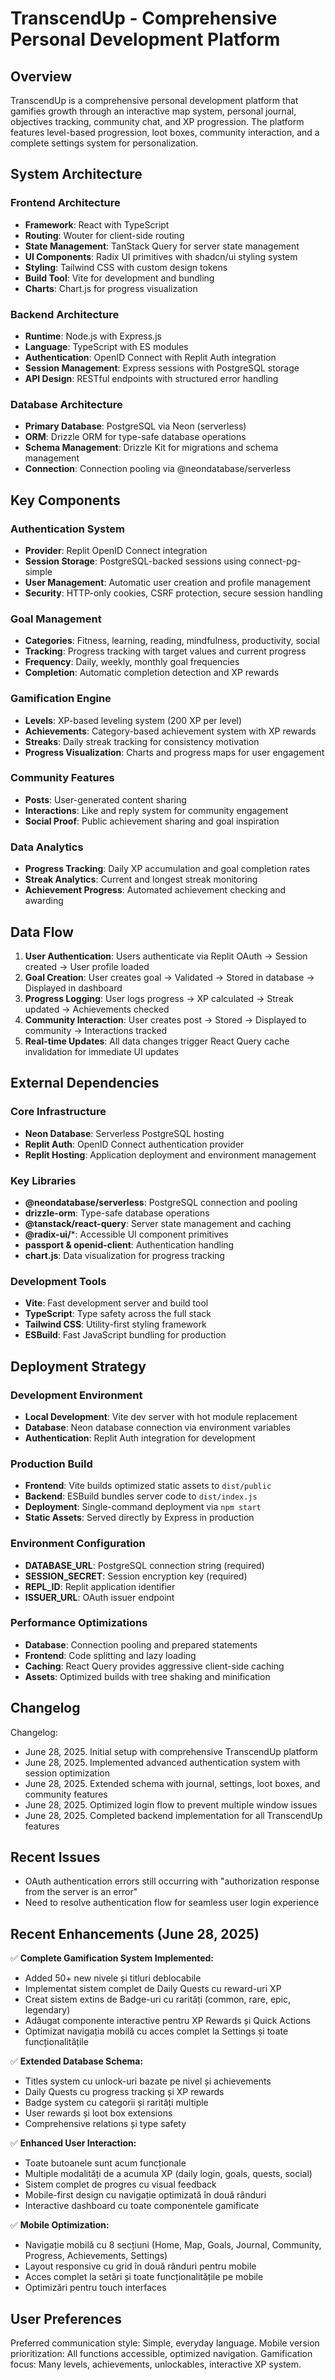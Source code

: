 # TranscendUp - Comprehensive Personal Development Platform

## Overview

TranscendUp is a comprehensive personal development platform that gamifies growth through an interactive map system, personal journal, objectives tracking, community chat, and XP progression. The platform features level-based progression, loot boxes, community interaction, and a complete settings system for personalization.

## System Architecture

### Frontend Architecture
- **Framework**: React with TypeScript
- **Routing**: Wouter for client-side routing
- **State Management**: TanStack Query for server state management
- **UI Components**: Radix UI primitives with shadcn/ui styling system
- **Styling**: Tailwind CSS with custom design tokens
- **Build Tool**: Vite for development and bundling
- **Charts**: Chart.js for progress visualization

### Backend Architecture
- **Runtime**: Node.js with Express.js
- **Language**: TypeScript with ES modules
- **Authentication**: OpenID Connect with Replit Auth integration
- **Session Management**: Express sessions with PostgreSQL storage
- **API Design**: RESTful endpoints with structured error handling

### Database Architecture
- **Primary Database**: PostgreSQL via Neon (serverless)
- **ORM**: Drizzle ORM for type-safe database operations
- **Schema Management**: Drizzle Kit for migrations and schema management
- **Connection**: Connection pooling via @neondatabase/serverless

## Key Components

### Authentication System
- **Provider**: Replit OpenID Connect integration
- **Session Storage**: PostgreSQL-backed sessions using connect-pg-simple
- **User Management**: Automatic user creation and profile management
- **Security**: HTTP-only cookies, CSRF protection, secure session handling

### Goal Management
- **Categories**: Fitness, learning, reading, mindfulness, productivity, social
- **Tracking**: Progress tracking with target values and current progress
- **Frequency**: Daily, weekly, monthly goal frequencies
- **Completion**: Automatic completion detection and XP rewards

### Gamification Engine
- **Levels**: XP-based leveling system (200 XP per level)
- **Achievements**: Category-based achievement system with XP rewards
- **Streaks**: Daily streak tracking for consistency motivation
- **Progress Visualization**: Charts and progress maps for user engagement

### Community Features
- **Posts**: User-generated content sharing
- **Interactions**: Like and reply system for community engagement
- **Social Proof**: Public achievement sharing and goal inspiration

### Data Analytics
- **Progress Tracking**: Daily XP accumulation and goal completion rates
- **Streak Analytics**: Current and longest streak monitoring
- **Achievement Progress**: Automated achievement checking and awarding

## Data Flow

1. **User Authentication**: Users authenticate via Replit OAuth → Session created → User profile loaded
2. **Goal Creation**: User creates goal → Validated → Stored in database → Displayed in dashboard
3. **Progress Logging**: User logs progress → XP calculated → Streak updated → Achievements checked
4. **Community Interaction**: User creates post → Stored → Displayed to community → Interactions tracked
5. **Real-time Updates**: All data changes trigger React Query cache invalidation for immediate UI updates

## External Dependencies

### Core Infrastructure
- **Neon Database**: Serverless PostgreSQL hosting
- **Replit Auth**: OpenID Connect authentication provider
- **Replit Hosting**: Application deployment and environment management

### Key Libraries
- **@neondatabase/serverless**: PostgreSQL connection and pooling
- **drizzle-orm**: Type-safe database operations
- **@tanstack/react-query**: Server state management and caching
- **@radix-ui/***: Accessible UI component primitives
- **passport & openid-client**: Authentication handling
- **chart.js**: Data visualization for progress tracking

### Development Tools
- **Vite**: Fast development server and build tool
- **TypeScript**: Type safety across the full stack
- **Tailwind CSS**: Utility-first styling framework
- **ESBuild**: Fast JavaScript bundling for production

## Deployment Strategy

### Development Environment
- **Local Development**: Vite dev server with hot module replacement
- **Database**: Neon database connection via environment variables
- **Authentication**: Replit Auth integration for development

### Production Build
- **Frontend**: Vite builds optimized static assets to `dist/public`
- **Backend**: ESBuild bundles server code to `dist/index.js`
- **Deployment**: Single-command deployment via `npm start`
- **Static Assets**: Served directly by Express in production

### Environment Configuration
- **DATABASE_URL**: PostgreSQL connection string (required)
- **SESSION_SECRET**: Session encryption key (required)
- **REPL_ID**: Replit application identifier
- **ISSUER_URL**: OAuth issuer endpoint

### Performance Optimizations
- **Database**: Connection pooling and prepared statements
- **Frontend**: Code splitting and lazy loading
- **Caching**: React Query provides aggressive client-side caching
- **Assets**: Optimized builds with tree shaking and minification

## Changelog

Changelog:
- June 28, 2025. Initial setup with comprehensive TranscendUp platform
- June 28, 2025. Implemented advanced authentication system with session optimization
- June 28, 2025. Extended schema with journal, settings, loot boxes, and community features
- June 28, 2025. Optimized login flow to prevent multiple window issues
- June 28, 2025. Completed backend implementation for all TranscendUp features

## Recent Issues

- OAuth authentication errors still occurring with "authorization response from the server is an error"
- Need to resolve authentication flow for seamless user login experience

## Recent Enhancements (June 28, 2025)

✅ **Complete Gamification System Implemented:**
- Added 50+ new nivele și titluri deblocabile
- Implementat sistem complet de Daily Quests cu reward-uri XP
- Creat sistem extins de Badge-uri cu rarități (common, rare, epic, legendary)
- Adăugat componente interactive pentru XP Rewards și Quick Actions
- Optimizat navigația mobilă cu acces complet la Settings și toate funcționalitățile

✅ **Extended Database Schema:**
- Titles system cu unlock-uri bazate pe nivel și achievements
- Daily Quests cu progress tracking și XP rewards
- Badge system cu categorii și rarități multiple
- User rewards și loot box extensions
- Comprehensive relations și type safety

✅ **Enhanced User Interaction:**
- Toate butoanele sunt acum funcționale
- Multiple modalități de a acumula XP (daily login, goals, quests, social)
- Sistem complet de progres cu visual feedback
- Mobile-first design cu navigație optimizată în două rânduri
- Interactive dashboard cu toate componentele gamificate

✅ **Mobile Optimization:**
- Navigație mobilă cu 8 secțiuni (Home, Map, Goals, Journal, Community, Progress, Achievements, Settings)
- Layout responsive cu grid în două rânduri pentru mobile
- Acces complet la setări și toate funcționalitățile pe mobile
- Optimizări pentru touch interfaces

## User Preferences

Preferred communication style: Simple, everyday language.
Mobile version prioritization: All functions accessible, optimized navigation.
Gamification focus: Many levels, achievements, unlockables, interactive XP system.